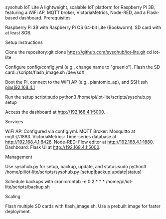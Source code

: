 sysohub IoT Lite
A lightweight, scalable IoT platform for Raspberry Pi 3B, featuring a WiFi AP, MQTT broker, VictoriaMetrics, Node-RED, and a Flask-based dashboard.
Prerequisites

Raspberry Pi 3B with Raspberry Pi OS 64-bit Lite (Bookworm).
SD card with at least 8GB.

Setup Instructions

Clone the repository:git clone https://github.com/sysohub/iot-lite.git
cd iot-lite


Configure config/config.yml (e.g., change name to "greenio").
Flash the SD card:./scripts/flash_image.sh /dev/sdX


Boot the Pi, connect to the WiFi AP (e.g., plantomio_ap), and SSH:ssh pi@192.168.4.1


Run the setup script:sudo python3 /home/pi/iot-lite/scripts/sysohub.py setup


Access the dashboard at http://192.168.4.1:5000.

Services

WiFi AP: Configured via config.yml.
MQTT Broker: Mosquitto at mqtt://<hostname>:1883.
VictoriaMetrics: Time-series database at http://192.168.4.1:8428.
Node-RED: Flow editor at http://192.168.4.1:1880.
Dashboard: Flask UI at http://192.168.4.1:5000.

Management

Use sysohub.py for setup, backup, update, and status:sudo python3 /home/pi/iot-lite/scripts/sysohub.py [setup|backup|update|status]


Schedule backups with cron:crontab -e
0 2 * * * /home/pi/iot-lite/scripts/backup.sh



Scaling

Flash multiple SD cards with flash_image.sh.
Use a prebuilt image for faster deployment.

